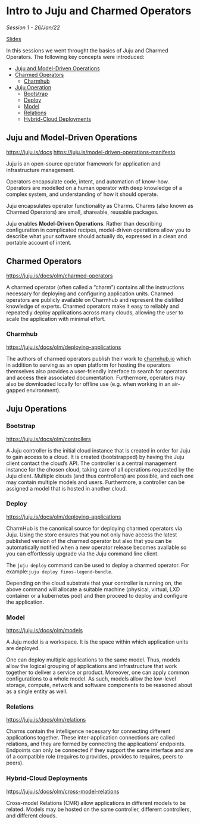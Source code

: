 # Intro to Juju and Charmed Operators
_Session 1 - 26/Jan/22_

[Slides](https://docs.google.com/presentation/d/1ldQU8VVmgKuUdvBEHQs0oOLYfk0CZNRHUqZbd4ssMl8/edit?usp=sharing)

In this sessions we went throught the basics of Juju and Charmed Operators. 
The following key concepts were introduced:

- [Juju and Model-Driven Operations](#juju-and-model-driven-operations)
- [Charmed Operators](#charmed-operators)
  * [Charmhub](#charmhub)
- [Juju Operation](#juju-operation)
  * [Bootstrap](#bootstrap)
  * [Deploy](#deploy)
  * [Model](#model)
  * [Relations](#relations)
  * [Hybrid-Cloud Deployments](#hybrid-cloud-deployments)

## Juju and Model-Driven Operations
https://juju.is/docs
https://juju.is/model-driven-operations-manifesto

Juju is an open-source operator framework for application and infrastructure management.

Operators encapsulate code, intent, and automation of know-how. Operators are modelled on a human operator with deep knowledge of a complex system, and understanding of how it should operate.

Juju encapsulates operator functionality as Charms. Charms (also known as Charmed Operators) are small, shareable, reusable packages.

Juju enables **Model-Driven Operations**. Rather than describing configuration in complicated recipes, model-driven operations allow you to describe what your software should actually do, expressed in a clean and portable account of intent.

## Charmed Operators
https://juju.is/docs/olm/charmed-operators

A charmed operator (often called a “charm”) contains all the instructions necessary for deploying and configuring application units. Charmed operators are publicly available on Charmhub and represent the distilled knowledge of experts. Charmed operators make it easy to reliably and repeatedly deploy applications across many clouds, allowing the user to scale the application with minimal effort.

### Charmhub
https://juju.is/docs/olm/deploying-applications

The authors of charmed operators publish their work to [charmhub.io](http://charmhub.io/) which in addition to serving as an open platform for hosting the operators themselves also provides a user-friendly interface to search for operators and access their associated documentation. Furthermore, operators may also be downloaded locally for offline use (e.g. when working in an air-gapped environment).

## Juju Operations
### Bootstrap
https://juju.is/docs/olm/controllers

A Juju controller is the initial cloud instance that is created in order for Juju to gain access to a cloud. It is created (bootstrapped) by having the Juju client contact the cloud’s API. The controller is a central management instance for the chosen cloud, taking care of all operations requested by the Juju client. Multiple clouds (and thus controllers) are possible, and each one may contain multiple models and users. Furthermore, a controller can be assigned a model that is hosted in another cloud.

### Deploy
https://juju.is/docs/olm/deploying-applications

CharmHub is the canonical source for deploying charmed operators via Juju. Using the store ensures that you not only have access the latest published version of the charmed operator but also that you can be automatically notified when a new operator release becomes available so you can effortlessly upgrade via the Juju command line client.

The `juju deploy` command can be used to deploy a charmed operator. For example:`juju deploy finos-legend-bundle`.

Depending on the cloud substrate that your controller is running on, the above command will allocate a suitable machine (physical, virtual, LXD container or a kubernetes pod) and then proceed to deploy and configure the application.

### Model
https://juju.is/docs/olm/models

A Juju model is a workspace. It is the space within which application units are deployed.

One can deploy multiple applications to the same model. Thus, models allow the logical grouping of applications and infrastructure that work together to deliver a service or product. Moreover, one can apply common configurations to a whole model. As such, models allow the low-level storage, compute, network and software components to be reasoned about as a single entity as well.

### Relations
https://juju.is/docs/olm/relations

Charms contain the intelligence necessary for connecting different applications together. These inter-application connections are called relations, and they are formed by connecting the applications’ endpoints. Endpoints can only be connected if they support the same interface and are of a compatible role (requires to provides, provides to requires, peers to peers).

### Hybrid-Cloud Deployments
https://juju.is/docs/olm/cross-model-relations

Cross-model Relations (CMR) allow applications in different models to be related. Models may be hosted on the same controller, different controllers, and different clouds.
